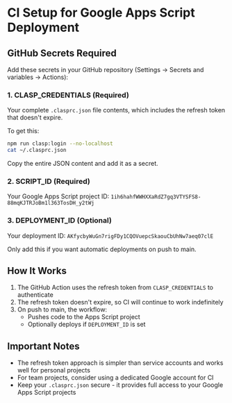 # CI Setup for Google Apps Script Deployment

## GitHub Secrets Required

Add these secrets in your GitHub repository (Settings → Secrets and variables → Actions):

### 1. CLASP_CREDENTIALS (Required)
Your complete `.clasprc.json` file contents, which includes the refresh token that doesn't expire.

To get this:
```bash
npm run clasp:login --no-localhost
cat ~/.clasprc.json
```

Copy the entire JSON content and add it as a secret.

### 2. SCRIPT_ID (Required)
Your Google Apps Script project ID: `1ih6hahfWWHXXaRdZ7gq3VTYSFS8-88mqKJTRJoBm1l363TosDH_y2tWj`

### 3. DEPLOYMENT_ID (Optional)
Your deployment ID: `AKfycbyWuGn7rigFDy1CQOVuepcSkaouCbUhNw7aeq07clE`

Only add this if you want automatic deployments on push to main.

## How It Works

1. The GitHub Action uses the refresh token from `CLASP_CREDENTIALS` to authenticate
2. The refresh token doesn't expire, so CI will continue to work indefinitely
3. On push to main, the workflow:
   - Pushes code to the Apps Script project
   - Optionally deploys if `DEPLOYMENT_ID` is set

## Important Notes

- The refresh token approach is simpler than service accounts and works well for personal projects
- For team projects, consider using a dedicated Google account for CI
- Keep your `.clasprc.json` secure - it provides full access to your Google Apps Script projects